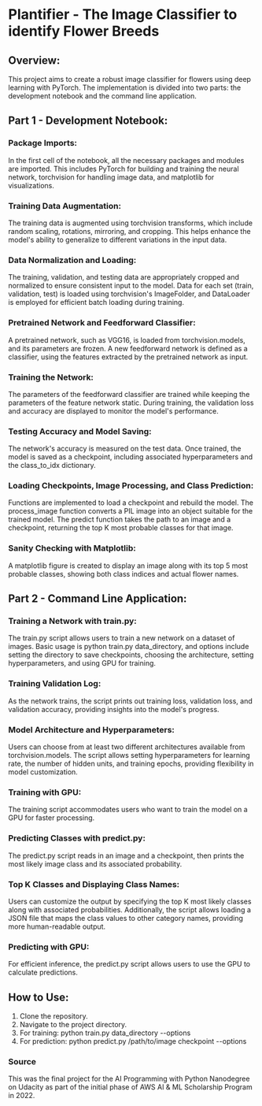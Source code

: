 # Plantifier - The Image Classifier to identify Flower Breeds

## Overview:
This project aims to create a robust image classifier for flowers using deep learning with PyTorch. The implementation is divided into two parts: the development notebook and the command line application.

## Part 1 - Development Notebook:
### Package Imports:
In the first cell of the notebook, all the necessary packages and modules are imported. This includes PyTorch for building and training the neural network, torchvision for handling image data, and matplotlib for visualizations.

### Training Data Augmentation:
The training data is augmented using torchvision transforms, which include random scaling, rotations, mirroring, and cropping. This helps enhance the model's ability to generalize to different variations in the input data.

### Data Normalization and Loading:
The training, validation, and testing data are appropriately cropped and normalized to ensure consistent input to the model. Data for each set (train, validation, test) is loaded using torchvision's ImageFolder, and DataLoader is employed for efficient batch loading during training.

### Pretrained Network and Feedforward Classifier:
A pretrained network, such as VGG16, is loaded from torchvision.models, and its parameters are frozen. A new feedforward network is defined as a classifier, using the features extracted by the pretrained network as input.

### Training the Network:
The parameters of the feedforward classifier are trained while keeping the parameters of the feature network static. During training, the validation loss and accuracy are displayed to monitor the model's performance.

### Testing Accuracy and Model Saving:
The network's accuracy is measured on the test data. Once trained, the model is saved as a checkpoint, including associated hyperparameters and the class_to_idx dictionary.

### Loading Checkpoints, Image Processing, and Class Prediction:
Functions are implemented to load a checkpoint and rebuild the model. The process_image function converts a PIL image into an object suitable for the trained model. The predict function takes the path to an image and a checkpoint, returning the top K most probable classes for that image.

### Sanity Checking with Matplotlib:
A matplotlib figure is created to display an image along with its top 5 most probable classes, showing both class indices and actual flower names.

## Part 2 - Command Line Application:
### Training a Network with train.py:
The train.py script allows users to train a new network on a dataset of images. Basic usage is python train.py data_directory, and options include setting the directory to save checkpoints, choosing the architecture, setting hyperparameters, and using GPU for training.

### Training Validation Log:
As the network trains, the script prints out training loss, validation loss, and validation accuracy, providing insights into the model's progress.

### Model Architecture and Hyperparameters:
Users can choose from at least two different architectures available from torchvision.models. The script allows setting hyperparameters for learning rate, the number of hidden units, and training epochs, providing flexibility in model customization.

### Training with GPU:
The training script accommodates users who want to train the model on a GPU for faster processing.

### Predicting Classes with predict.py:
The predict.py script reads in an image and a checkpoint, then prints the most likely image class and its associated probability.

### Top K Classes and Displaying Class Names:
Users can customize the output by specifying the top K most likely classes along with associated probabilities. Additionally, the script allows loading a JSON file that maps the class values to other category names, providing more human-readable output.

### Predicting with GPU:
For efficient inference, the predict.py script allows users to use the GPU to calculate predictions.

## How to Use:
1. Clone the repository.
2. Navigate to the project directory.
3. For training: python train.py data_directory --options
4. For prediction: python predict.py /path/to/image checkpoint --options

### Source
This was the final project for the AI Programming with Python Nanodegree on Udacity as part of the initial phase of AWS AI & ML Scholarship Program in 2022.
